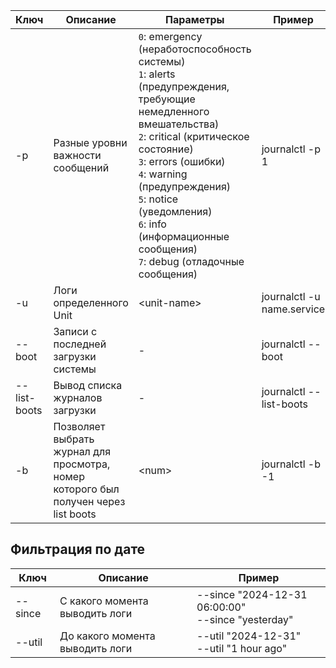 | Ключ | Описание | Параметры | Пример |
|------|----------|-----------|--------|
| -p | Разные уровни важности сообщений | ```0```: emergency (неработоспособность системы)<br>```1```: alerts (предупреждения, требующие немедленного вмешательства)<br>```2```: critical (критическое состояние)<br>```3```: errors (ошибки)<br>```4```: warning (предупреждения)<br>```5```: notice (уведомления)<br>```6```: info (информационные сообщения)<br>```7```: debug (отладочные сообщения)| journalctl -p 1 |
| -u | Логи определенного Unit | \<unit-name\> | journalctl -u name.service |
| --boot | Записи с последней загрузки системы | - | journalctl --boot |
| --list-boots | Вывод списка журналов загрузки | - | journalctl --list-boots |
| -b | Позволяет выбрать журнал для просмотра, номер которого был получен через list boots | \<num\> | journalctl -b -1 |

## Фильтрация по дате
| Ключ | Описание | Пример |
|------|----------|--------|
| --since | С какого момента выводить логи | --since "2024-12-31 06:00:00"<br>--since "yesterday" |
| --util | До какого момента выводить логи | --util "2024-12-31"<br>--util "1 hour ago" |
